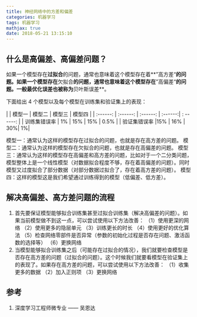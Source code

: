 ```yaml
---
title: 神经网络中的方差和偏差
categories: 机器学习
tags: 机器学习
mathjax: true
date: 2018-05-21 13:15:10
---
```



## 什么是高偏差、高偏差问题？
如果一个模型存在**过拟合**的问题，通常也意味着这个模型存在着**”高方差“**的问题。如果一个模型存在**欠拟合**的问题，通常也意味着这个模型存在**”高偏差“**的问题。一般最优化误差也被称为**贝叶斯误差**。

下面给出 4 个模型以及每个模型在训练集和验证集上的表现：

| | 模型一 |  模型二 | 模型三 | 模型四 |
| :------: | :------: | :------: | :------:| : ------: |
| 训练集错误率 | 1% | 15% | 15% | 0.5% |
| 验证集错误率 |15% | 16% | 30%| 1%|


模型一：通常认为这样的模型存在过拟合的问题，也就是存在高方差的问题。
模型二：通常认为这样的模型存在欠拟合的问题，也就是存在高偏差的问题。
模型三：通常认为这样的模型存在高偏差和高方差的问题，比如对于一个二分类问题，模型整体上是一个线性模型（对数据拟合程度不够，存在着高偏差的问题）。同时模型又过度拟合了部分数据（对部分数据过拟合了，存在着高方差的问题）。
模型四：这样的模型这是我们希望通过训练得到的模型（低偏差、低方差）。


## 解决高偏差、高方差问题的流程
1. 首先要保证模型能够拟合训练集甚至过拟合训练集（解决高偏差的问题）。如果当前模型做不到这一点，可以尝试使用以下方法改善：
    （1）使用更深的网络
    （2）使用更多的隐层单元
    （3）训练更长的时长
    （4）使用更好的优化算法
    （5）检查网络零部件是否异常（参数的初始化过程是否存在问题、激活函数的选择等）
    （6）更换网络
2. 当模型能够拟合训练集之后（可能存在过拟合的情况），我们就要检查模型是否存在高方差的问题（过拟合的问题）。这个时候我们就要看模型在验证集上的表现了。如果存在高方差的问题，可以尝试使用以下方法改善：
    （1）收集更多的数据
    （2）加入正则项
    （3）更换网络

## 参考
1. 深度学习工程师微专业 —— 吴恩达

